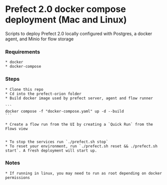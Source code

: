 # Prefect 2.0 docker compose deployment (Mac and Linux)

Scripts to deploy Prefect 2.0 locally configured with Postgres, a docker agent, and Minio for flow storage


### Requirements
    * docker
    * docker-compose


### Steps

    * Clone this repo
    * Cd into the prefect-orion folder
    * Build docker image used by prefect server, agent and flow runner

    ```
    docker compose -f "docker-compose.yaml" up -d --build 
    ```

    * Create a flow run from the UI by creating a `Quick Run` from the Flows view


    * To stop the services run `./prefect.sh stop`
    * To reset your environment, run `./prefect.sh reset && ./prefect.sh start`. A fresh deployment will start up.


### Notes
    * If running in linux, you may need to run as root depending on docker permissions